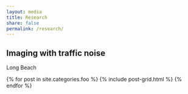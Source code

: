```yaml
---
layout: media
title: Research
share: false
permalink: /research/
---
```


<div class="tiles">
<h2 class="post-title">Imaging with traffic noise</h2>
<p class="post-excerpt">Long Beach</p>

{% for post in site.categories.foo %}
  {% include post-grid.html %}
{% endfor %}
</div><!-- /.tiles -->
